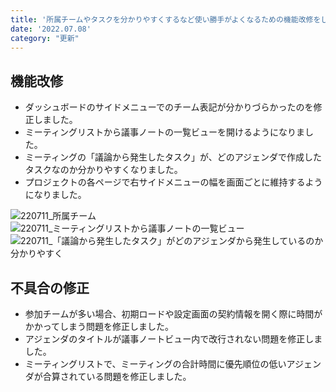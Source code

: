 ```yaml
---
title: '所属チームやタスクを分かりやすくするなど使い勝手がよくなるための機能改修をしました。その他バグを修正しました。'
date: '2022.07.08'
category: "更新"
---
```


## 機能改修
- ダッシュボードのサイドメニューでのチーム表記が分かりづらかったのを修正しました。
- ミーティングリストから議事ノートの一覧ビューを開けるようになりました。
- ミーティングの「議論から発生したタスク」が、どのアジェンダで作成したタスクなのか分かりやすくなりました。
- プロジェクトの各ページで右サイドメニューの幅を画面ごとに維持するようになりました。

![220711_所属チーム](https://user-images.githubusercontent.com/92074639/178185528-f24ed6e4-271a-4f5e-bf93-563f6e6ce3d1.png)
![220711_ミーティングリストから議事ノートの一覧ビュー](https://user-images.githubusercontent.com/92074639/178185759-8c4331ae-33b8-4aa4-b2a1-3a094b4b9640.png)
![220711_「議論から発生したタスク」がどのアジェンダから発生しているのか分かりやすく](https://user-images.githubusercontent.com/92074639/178185773-90041eb0-eb7c-429b-8e23-241ff6282495.png)


## 不具合の修正
- 参加チームが多い場合、初期ロードや設定画面の契約情報を開く際に時間がかかってしまう問題を修正しました。
- アジェンダのタイトルが議事ノートビュー内で改行されない問題を修正しました。
- ミーティングリストで、ミーティングの合計時間に優先順位の低いアジェンダが合算されている問題を修正しました。


